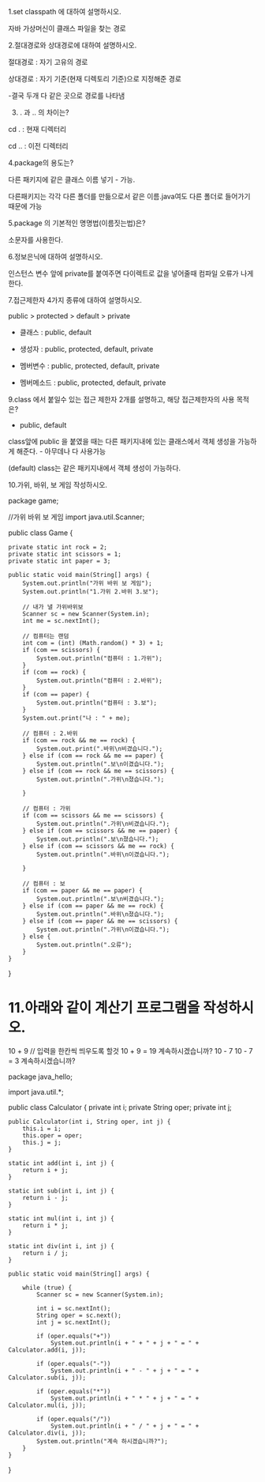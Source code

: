 ﻿1.set classpath 에 대하여 설명하시오.

자바 가상머신이 클래스 파일을 찾는 경로


2.절대경로와 상대경로에 대하여 설명하시오.

절대경로 :  자기 고유의 경로

상대경로 : 자기 기준(현재 디렉토리 기준)으로 지정해준 경로

-결국 두개 다 같은 곳으로 경로를 나타냄


3. . 과 .. 의 차이는?

cd . : 현재 디렉터리

cd .. : 이전 디렉터리



4.package의 용도는?

다른 패키지에 같은 클래스 이름 넣기 - 가능.

다른패키지는 각각 다른 폴더를 만듦으로서 같은 이름.java여도 다른 폴더로 들어가기 때문에 가능


5.package 의 기본적인 명명법(이름짓는법)은?

소문자를 사용한다.﻿


6.정보은닉에 대하여 설명하시오.

인스턴스 변수 앞에 private를 붙여주면 다이렉트로 값을 넣어줄때 컴파일 오류가 나게 한다.


7.접근제한자 4가지 종류에 대하여 설명하시오.

public > protected > default > private

- 클래스       : public, default

- 생성자       : public, protected, default, private

- 멤버변수    : public, protected, default, private

- 멤버메소드 : public, protected, default, private




9.class 에서 붙일수 있는 접근 제한자 2개를 설명하고, 해당 접근제한자의 사용 목적은?

- public, default

class앞에 public 을 붙였을 때는 다른 패키지내에 있는 클래스에서 객체 생성을 가능하게 해준다. - 아무데나 다 사용가능

(default) class는 같은 패키지내에서 객체 생성이 가능하다.




10.가위, 바위, 보 게임 작성하시오.

package game;

//가위 바위 보 게임
import java.util.Scanner;

public class Game {

	private static int rock = 2;
	private static int scissors = 1;
	private static int paper = 3;

	public static void main(String[] args) {
		System.out.println("가위 바위 보 게임");
		System.out.println("1.가위 2.바위 3.보");

		// 내가 낼 가위바위보
		Scanner sc = new Scanner(System.in);
		int me = sc.nextInt();

		// 컴퓨터는 랜덤
		int com = (int) (Math.random() * 3) + 1;
		if (com == scissors) {
			System.out.println("컴퓨터 : 1.가위");
		}
		if (com == rock) {
			System.out.println("컴퓨터 : 2.바위");
		}
		if (com == paper) {
			System.out.println("컴퓨터 : 3.보");
		}
		System.out.print("나 : " + me);

		// 컴퓨터 : 2.바위
		if (com == rock && me == rock) {
			System.out.print(".바위\n비겼습니다.");
		} else if (com == rock && me == paper) {
			System.out.println(".보\n이겼습니다.");
		} else if (com == rock && me == scissors) {
			System.out.println(".가위\n졌습니다.");

		}

		// 컴퓨터 : 가위
		if (com == scissors && me == scissors) {
			System.out.println(".가위\n비겼습니다.");
		} else if (com == scissors && me == paper) {
			System.out.println(".보\n졌습니다.");
		} else if (com == scissors && me == rock) {
			System.out.println(".바위\n이겼습니다.");

		}

		// 컴퓨터 : 보
		if (com == paper && me == paper) {
			System.out.println(".보\n비겼습니다.");
		} else if (com == paper && me == rock) {
			System.out.println(".바위\n졌습니다.");
		} else if (com == paper && me == scissors) {
			System.out.println(".가위\n이겼습니다.");
		} else {
			System.out.println(".오류");
		}
	}
}




11.아래와 같이 계산기 프로그램을 작성하시오. 
================================== 
10 + 9   // 입력을 한칸씩 띄우도록 할것 
10 + 9 = 19 
계속하시겠습니까? 
10 - 7 
10 - 7 = 3 
계속하시겠습니까? 



package java_hello;

import java.util.*;

public class Calculator {
	private int i;
	private String oper;
	private int j;

	public Calculator(int i, String oper, int j) {
		this.i = i;
		this.oper = oper;
		this.j = j;
	}

	static int add(int i, int j) {
		return i + j;
	}

	static int sub(int i, int j) {
		return i - j;
	}

	static int mul(int i, int j) {
		return i * j;
	}

	static int div(int i, int j) {
		return i / j;
	}

	public static void main(String[] args) {

		while (true) {
			Scanner sc = new Scanner(System.in);

			int i = sc.nextInt();
			String oper = sc.next();
			int j = sc.nextInt();

			if (oper.equals("+"))
				System.out.println(i + " + " + j + " = " + Calculator.add(i, j));

			if (oper.equals("-"))
				System.out.println(i + " - " + j + " = " + Calculator.sub(i, j));

			if (oper.equals("*"))
				System.out.println(i + " * " + j + " = " + Calculator.mul(i, j));

			if (oper.equals("/"))
				System.out.println(i + " / " + j + " = " + Calculator.div(i, j));
			System.out.println("계속 하시겠습니까?");
		}
	}
}
